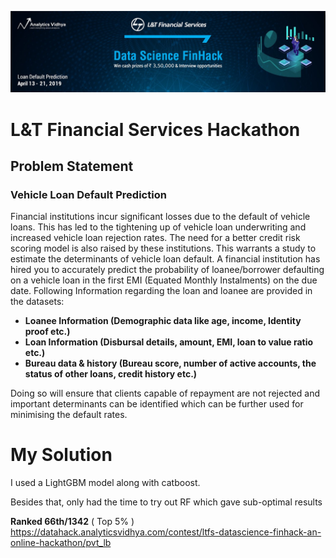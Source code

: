 ![title](ltfs.jpg)

# L&T Financial Services Hackathon

## Problem Statement

### Vehicle Loan Default Prediction

Financial institutions incur significant losses due to the default of vehicle loans. This has led to the tightening up of vehicle loan underwriting and increased vehicle loan rejection rates. The need for a better credit risk scoring model is also raised by these institutions. This warrants a study to estimate the determinants of vehicle loan default.
A financial institution has hired you to accurately predict the probability of loanee/borrower defaulting on a vehicle loan in the first EMI (Equated Monthly Instalments) on the due date. Following Information regarding the loan and loanee are provided in the datasets:

* **Loanee Information (Demographic data like age, income, Identity proof etc.)**
* **Loan Information (Disbursal details, amount, EMI, loan to value ratio etc.)**
* **Bureau data & history (Bureau score, number of active accounts, the status of other loans, credit history etc.)**

Doing so will ensure that clients capable of repayment are not rejected and important determinants can be identified which can be further used for minimising the default rates.

# My Solution

I used a LightGBM model along with catboost.

Besides that, only had the time to try out RF which gave sub-optimal results

**Ranked 66th/1342** ( Top 5% )
https://datahack.analyticsvidhya.com/contest/ltfs-datascience-finhack-an-online-hackathon/pvt_lb